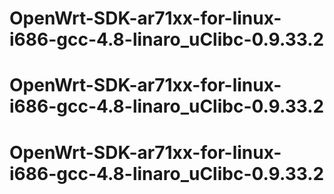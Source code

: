 # OpenWrt-SDK-ar71xx-for-linux-i686-gcc-4.8-linaro_uClibc-0.9.33.2
# OpenWrt-SDK-ar71xx-for-linux-i686-gcc-4.8-linaro_uClibc-0.9.33.2
# OpenWrt-SDK-ar71xx-for-linux-i686-gcc-4.8-linaro_uClibc-0.9.33.2
